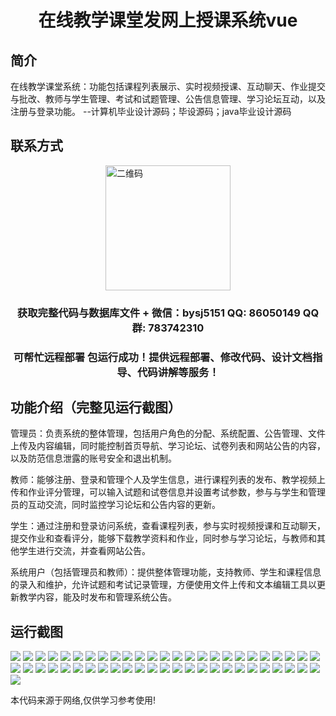 <p><h1 align="center">在线教学课堂发网上授课系统vue</h1></p>

## 简介
在线教学课堂系统：功能包括课程列表展示、实时视频授课、互动聊天、作业提交与批改、教师与学生管理、考试和试题管理、公告信息管理、学习论坛互动，以及注册与登录功能。    --计算机毕业设计源码；毕设源码；java毕业设计源码


## 联系方式
<img src="https://bs-1329754181.cos.ap-shanghai.myqcloud.com/wx.jpg" alt="二维码" style="display: block; margin: 0 auto;" width="200px">
<p><h3 align="center">获取完整代码与数据库文件 + 微信：bysj5151 QQ: 86050149 QQ群: 783742310</h3></p>
<p><h3 align="center">可帮忙远程部署 包运行成功！提供远程部署、修改代码、设计文档指导、代码讲解等服务！</h3></p>

## 功能介绍（完整见运行截图）
管理员：负责系统的整体管理，包括用户角色的分配、系统配置、公告管理、文件上传及内容编辑，同时能控制首页导航、学习论坛、试卷列表和网站公告的内容，以及防范信息泄露的账号安全和退出机制。  

教师：能够注册、登录和管理个人及学生信息，进行课程列表的发布、教学视频上传和作业评分管理，可以输入试题和试卷信息并设置考试参数，参与与学生和管理员的互动交流，同时监控学习论坛和公告内容的更新。  

学生：通过注册和登录访问系统，查看课程列表，参与实时视频授课和互动聊天，提交作业和查看评分，能够下载教学资料和作业，同时参与学习论坛，与教师和其他学生进行交流，并查看网站公告。  

系统用户（包括管理员和教师）：提供整体管理功能，支持教师、学生和课程信息的录入和维护，允许试题和考试记录管理，方便使用文件上传和文本编辑工具以更新教学内容，能及时发布和管理系统公告。


## 运行截图
![](https://bs-1329754181.cos.ap-shanghai.myqcloud.com/ssm/OnlineTeachingClassroomSystem/img/001.jpg)
![](https://bs-1329754181.cos.ap-shanghai.myqcloud.com/ssm/OnlineTeachingClassroomSystem/img/002.jpg)
![](https://bs-1329754181.cos.ap-shanghai.myqcloud.com/ssm/OnlineTeachingClassroomSystem/img/003.jpg)
![](https://bs-1329754181.cos.ap-shanghai.myqcloud.com/ssm/OnlineTeachingClassroomSystem/img/004.jpg)
![](https://bs-1329754181.cos.ap-shanghai.myqcloud.com/ssm/OnlineTeachingClassroomSystem/img/005.jpg)
![](https://bs-1329754181.cos.ap-shanghai.myqcloud.com/ssm/OnlineTeachingClassroomSystem/img/006.jpg)
![](https://bs-1329754181.cos.ap-shanghai.myqcloud.com/ssm/OnlineTeachingClassroomSystem/img/007.jpg)
![](https://bs-1329754181.cos.ap-shanghai.myqcloud.com/ssm/OnlineTeachingClassroomSystem/img/008.jpg)
![](https://bs-1329754181.cos.ap-shanghai.myqcloud.com/ssm/OnlineTeachingClassroomSystem/img/009.jpg)
![](https://bs-1329754181.cos.ap-shanghai.myqcloud.com/ssm/OnlineTeachingClassroomSystem/img/010.jpg)
![](https://bs-1329754181.cos.ap-shanghai.myqcloud.com/ssm/OnlineTeachingClassroomSystem/img/011.jpg)
![](https://bs-1329754181.cos.ap-shanghai.myqcloud.com/ssm/OnlineTeachingClassroomSystem/img/012.jpg)
![](https://bs-1329754181.cos.ap-shanghai.myqcloud.com/ssm/OnlineTeachingClassroomSystem/img/013.jpg)
![](https://bs-1329754181.cos.ap-shanghai.myqcloud.com/ssm/OnlineTeachingClassroomSystem/img/014.jpg)
![](https://bs-1329754181.cos.ap-shanghai.myqcloud.com/ssm/OnlineTeachingClassroomSystem/img/015.jpg)
![](https://bs-1329754181.cos.ap-shanghai.myqcloud.com/ssm/OnlineTeachingClassroomSystem/img/016.jpg)
![](https://bs-1329754181.cos.ap-shanghai.myqcloud.com/ssm/OnlineTeachingClassroomSystem/img/017.jpg)
![](https://bs-1329754181.cos.ap-shanghai.myqcloud.com/ssm/OnlineTeachingClassroomSystem/img/018.jpg)
![](https://bs-1329754181.cos.ap-shanghai.myqcloud.com/ssm/OnlineTeachingClassroomSystem/img/019.jpg)
![](https://bs-1329754181.cos.ap-shanghai.myqcloud.com/ssm/OnlineTeachingClassroomSystem/img/020.jpg)
![](https://bs-1329754181.cos.ap-shanghai.myqcloud.com/ssm/OnlineTeachingClassroomSystem/img/021.jpg)
![](https://bs-1329754181.cos.ap-shanghai.myqcloud.com/ssm/OnlineTeachingClassroomSystem/img/022.jpg)
![](https://bs-1329754181.cos.ap-shanghai.myqcloud.com/ssm/OnlineTeachingClassroomSystem/img/023.jpg)
![](https://bs-1329754181.cos.ap-shanghai.myqcloud.com/ssm/OnlineTeachingClassroomSystem/img/024.jpg)
![](https://bs-1329754181.cos.ap-shanghai.myqcloud.com/ssm/OnlineTeachingClassroomSystem/img/025.jpg)
![](https://bs-1329754181.cos.ap-shanghai.myqcloud.com/ssm/OnlineTeachingClassroomSystem/img/026.jpg)
![](https://bs-1329754181.cos.ap-shanghai.myqcloud.com/ssm/OnlineTeachingClassroomSystem/img/027.jpg)
![](https://bs-1329754181.cos.ap-shanghai.myqcloud.com/ssm/OnlineTeachingClassroomSystem/img/028.jpg)
![](https://bs-1329754181.cos.ap-shanghai.myqcloud.com/ssm/OnlineTeachingClassroomSystem/img/029.jpg)
![](https://bs-1329754181.cos.ap-shanghai.myqcloud.com/ssm/OnlineTeachingClassroomSystem/img/030.jpg)
![](https://bs-1329754181.cos.ap-shanghai.myqcloud.com/ssm/OnlineTeachingClassroomSystem/img/031.jpg)
![](https://bs-1329754181.cos.ap-shanghai.myqcloud.com/ssm/OnlineTeachingClassroomSystem/img/032.jpg)
![](https://bs-1329754181.cos.ap-shanghai.myqcloud.com/ssm/OnlineTeachingClassroomSystem/img/033.jpg)
![](https://bs-1329754181.cos.ap-shanghai.myqcloud.com/ssm/OnlineTeachingClassroomSystem/img/034.jpg)
![](https://bs-1329754181.cos.ap-shanghai.myqcloud.com/ssm/OnlineTeachingClassroomSystem/img/035.jpg)
![](https://bs-1329754181.cos.ap-shanghai.myqcloud.com/ssm/OnlineTeachingClassroomSystem/img/036.jpg)
![](https://bs-1329754181.cos.ap-shanghai.myqcloud.com/ssm/OnlineTeachingClassroomSystem/img/037.jpg)
![](https://bs-1329754181.cos.ap-shanghai.myqcloud.com/ssm/OnlineTeachingClassroomSystem/img/038.jpg)
![](https://bs-1329754181.cos.ap-shanghai.myqcloud.com/ssm/OnlineTeachingClassroomSystem/img/039.jpg)
![](https://bs-1329754181.cos.ap-shanghai.myqcloud.com/ssm/OnlineTeachingClassroomSystem/img/040.jpg)
![](https://bs-1329754181.cos.ap-shanghai.myqcloud.com/ssm/OnlineTeachingClassroomSystem/img/041.jpg)
![](https://bs-1329754181.cos.ap-shanghai.myqcloud.com/ssm/OnlineTeachingClassroomSystem/img/042.jpg)
![](https://bs-1329754181.cos.ap-shanghai.myqcloud.com/ssm/OnlineTeachingClassroomSystem/img/043.jpg)
![](https://bs-1329754181.cos.ap-shanghai.myqcloud.com/ssm/OnlineTeachingClassroomSystem/img/044.jpg)
![](https://bs-1329754181.cos.ap-shanghai.myqcloud.com/ssm/OnlineTeachingClassroomSystem/img/045.jpg)
![](https://bs-1329754181.cos.ap-shanghai.myqcloud.com/ssm/OnlineTeachingClassroomSystem/img/046.jpg)
![](https://bs-1329754181.cos.ap-shanghai.myqcloud.com/ssm/OnlineTeachingClassroomSystem/img/047.jpg)
![](https://bs-1329754181.cos.ap-shanghai.myqcloud.com/ssm/OnlineTeachingClassroomSystem/img/048.jpg)
![](https://bs-1329754181.cos.ap-shanghai.myqcloud.com/ssm/OnlineTeachingClassroomSystem/img/049.jpg)
![](https://bs-1329754181.cos.ap-shanghai.myqcloud.com/ssm/OnlineTeachingClassroomSystem/img/050.jpg)
![](https://bs-1329754181.cos.ap-shanghai.myqcloud.com/ssm/OnlineTeachingClassroomSystem/img/051.jpg)

<p>本代码来源于网络,仅供学习参考使用!</p>
